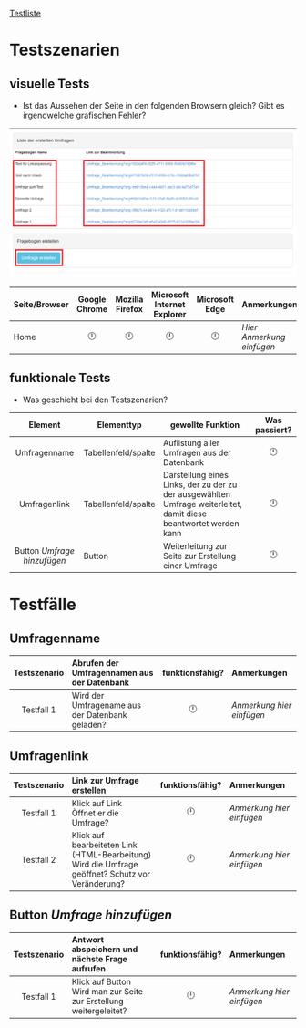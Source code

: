 [Testliste](/Tests/Testliste.md)
# Testszenarien
## visuelle Tests
* Ist das Aussehen der Seite in den folgenden Browsern gleich? Gibt es irgendwelche grafischen Fehler?

![Bild der Home-Seite](/Tests/Tests%20-%20Ver.%200.4/Images/Home.png)

| Seite/Browser | Google Chrome | Mozilla Firefox | Microsoft Internet Explorer | Microsoft Edge | Anmerkungen |
| :--- | :---: | :---: |  :---: | :---: | :--- |
| Home | :clock12: | :clock12:|:clock12:|:clock12:| *Hier Anmerkung einfügen* |

## funktionale Tests
* Was geschieht bei den Testszenarien?

| Element | Elementtyp | gewollte Funktion | Was passiert? |
| :---: | --- | --- | :---: |
| Umfragenname | Tabellenfeld/spalte | Auflistung aller Umfragen aus der Datenbank | :clock12: |
| Umfragenlink | Tabellenfeld/spalte | Darstellung eines Links, der zu der zu der ausgewählten Umfrage weiterleitet, damit diese beantwortet werden kann | :clock12: |
| Button *Umfrage hinzufügen* | Button | Weiterleitung zur Seite zur Erstellung einer Umfrage | :clock12: |

# Testfälle

## Umfragenname

| Testszenario | Abrufen der Umfragennamen aus der Datenbank | funktionsfähig? | Anmerkungen |
| :---: | :--- | :---: | :--- |
| Testfall 1 | Wird der Umfragename aus der Datenbank geladen? | :clock12: | *Anmerkung hier einfügen* |

## Umfragenlink

| Testszenario | Link zur Umfrage erstellen | funktionsfähig? | Anmerkungen |
| :---: | :--- | :---: | :--- |
| Testfall 1 | Klick auf Link</br>Öffnet er die Umfrage? | :clock12: | *Anmerkung hier einfügen* |
| Testfall 2 | Klick auf bearbeiteten Link (HTML-Bearbeitung)</br>Wird die Umfrage geöffnet? Schutz vor Veränderung? | :clock12: | *Anmerkung hier einfügen* |

## Button *Umfrage hinzufügen*

| Testszenario | Antwort abspeichern und nächste Frage aufrufen | funktionsfähig? | Anmerkungen |
| :---: | :--- | :---: | :--- |
| Testfall 1 | Klick auf Button</br>Wird man zur Seite zur Erstellung weitergeleitet? | :clock12: | *Anmerkung hier einfügen* |
